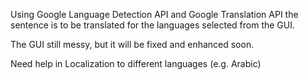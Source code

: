Using Google Language Detection API and Google Translation API the sentence is to be translated for the languages selected from the GUI.

The GUI still messy, but it will be fixed and enhanced soon.

Need help in Localization to different languages (e.g. Arabic)